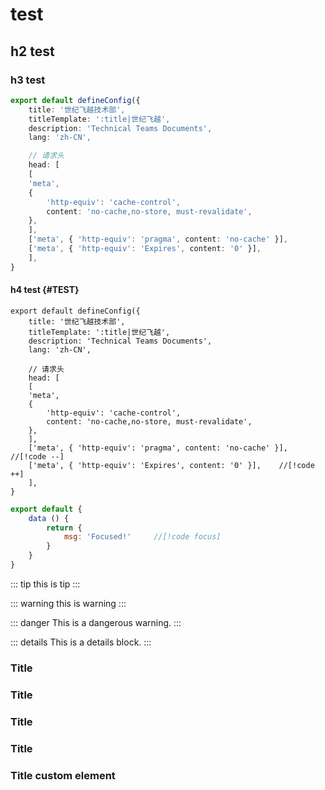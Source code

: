 # test

## h2 test

### h3 test

```ts
export default defineConfig({
    title: '世纪飞越技术部',
    titleTemplate: ':title|世纪飞越',
    description: 'Technical Teams Documents',
    lang: 'zh-CN',

    // 请求头
    head: [
    [
    'meta',
    {
        'http-equiv': 'cache-control',
        content: 'no-cache,no-store, must-revalidate',
    },
    ],
    ['meta', { 'http-equiv': 'pragma', content: 'no-cache' }],
    ['meta', { 'http-equiv': 'Expires', content: '0' }],
    ],
}
```

#### h4 test {#TEST}

```ts{2}
export default defineConfig({
    title: '世纪飞越技术部',
    titleTemplate: ':title|世纪飞越',
    description: 'Technical Teams Documents',
    lang: 'zh-CN',

    // 请求头
    head: [
    [
    'meta',
    {
        'http-equiv': 'cache-control',
        content: 'no-cache,no-store, must-revalidate',
    },
    ],
    ['meta', { 'http-equiv': 'pragma', content: 'no-cache' }],  //[!code --]
    ['meta', { 'http-equiv': 'Expires', content: '0' }],    //[!code ++]
    ],
}
```

```js
export default {
    data () {
        return {
            msg: 'Focused!'     //[!code focus]
        }
    }
}
```

::: tip
this is tip
:::

::: warning
this is warning
:::

::: danger
This is a dangerous warning.
:::

::: details
This is a details block.
:::

### Title <Badge type="info" text="default" />
### Title <Badge type="tip" text="^1.9.0" />
### Title <Badge type="warning" text="beta" />
### Title <Badge type="danger" text="caution" />
### Title <Badge type="info">custom element</Badge>